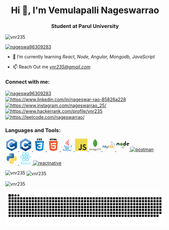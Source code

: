 <h1 align="center">Hi 👋, I'm Vemulapalli Nageswarrao</h1>
<h3 align="center">Student at Parul University</h3>

<p align="left"> <img src="https://komarev.com/ghpvc/?username=vnr235&label=Profile%20views&color=0e75b6&style=flat" alt="vnr235" /> </p>

<p align="left"> <a href="https://twitter.com/nageswa96309283" target="blank"><img src="https://img.shields.io/twitter/follow/nageswa96309283?logo=twitter&style=for-the-badge" alt="nageswa96309283" /></a> </p>

- 🌱 I’m currently learning *React, Node, Angular, Mongodb, JavaScript*

- 📫 Reach Out me *vnr235@gmail.com*

<h3 align="left">Connect with me:</h3>
<p align="left">
<a href="https://twitter.com/nageswa96309283" target="blank"><img align="center" src="https://raw.githubusercontent.com/rahuldkjain/github-profile-readme-generator/master/src/images/icons/Social/twitter.svg" alt="nageswa96309283" height="30" width="40" /></a>
<a href="https://linkedin.com/in/https://www.linkedin.com/in/nageswar-rao-85826a228" target="blank"><img align="center" src="https://raw.githubusercontent.com/rahuldkjain/github-profile-readme-generator/master/src/images/icons/Social/linked-in-alt.svg" alt="https://www.linkedin.com/in/nageswar-rao-85826a228" height="30" width="40" /></a>
<a href="https://instagram.com/nageswarrao_25/" target="blank"><img align="center" src="https://raw.githubusercontent.com/rahuldkjain/github-profile-readme-generator/master/src/images/icons/Social/instagram.svg" alt="https://www.instagram.com/nageswarrao_25/" height="30" width="40" /></a>
<a href="https://www.hackerrank.com/https://www.hackerrank.com/profile/vnr235" target="blank"><img align="center" src="https://raw.githubusercontent.com/rahuldkjain/github-profile-readme-generator/master/src/images/icons/Social/hackerrank.svg" alt="https://www.hackerrank.com/profile/vnr235" height="30" width="40" /></a>
<a href="https://www.leetcode.com/https://leetcode.com/nageswarrao/" target="blank"><img align="center" src="https://raw.githubusercontent.com/rahuldkjain/github-profile-readme-generator/master/src/images/icons/Social/leet-code.svg" alt="https://leetcode.com/nageswarrao/" height="30" width="40" /></a>
</p>

<h3 align="left">Languages and Tools:</h3>
<p align="left"> <a href="https://www.cprogramming.com/" target="_blank" rel="noreferrer"> <img src="https://raw.githubusercontent.com/devicons/devicon/master/icons/c/c-original.svg" alt="c" width="40" height="40"/> </a> <a href="https://www.w3schools.com/cpp/" target="_blank" rel="noreferrer"> <img src="https://raw.githubusercontent.com/devicons/devicon/master/icons/cplusplus/cplusplus-original.svg" alt="cplusplus" width="40" height="40"/> </a> <a href="https://www.w3schools.com/css/" target="_blank" rel="noreferrer"> <img src="https://raw.githubusercontent.com/devicons/devicon/master/icons/css3/css3-original-wordmark.svg" alt="css3" width="40" height="40"/> </a> <a href="https://www.w3.org/html/" target="_blank" rel="noreferrer"> <img src="https://raw.githubusercontent.com/devicons/devicon/master/icons/html5/html5-original-wordmark.svg" alt="html5" width="40" height="40"/> </a> <a href="https://www.java.com" target="_blank" rel="noreferrer"> <img src="https://raw.githubusercontent.com/devicons/devicon/master/icons/java/java-original.svg" alt="java" width="40" height="40"/> </a> <a href="https://developer.mozilla.org/en-US/docs/Web/JavaScript" target="_blank" rel="noreferrer"> <img src="https://raw.githubusercontent.com/devicons/devicon/master/icons/javascript/javascript-original.svg" alt="javascript" width="40" height="40"/> </a> <a href="https://www.mongodb.com/" target="_blank" rel="noreferrer"> <img src="https://raw.githubusercontent.com/devicons/devicon/master/icons/mongodb/mongodb-original-wordmark.svg" alt="mongodb" width="40" height="40"/> </a> <a href="https://www.mysql.com/" target="_blank" rel="noreferrer"> <img src="https://raw.githubusercontent.com/devicons/devicon/master/icons/mysql/mysql-original-wordmark.svg" alt="mysql" width="40" height="40"/> </a> <a href="https://nodejs.org" target="_blank" rel="noreferrer"> <img src="https://raw.githubusercontent.com/devicons/devicon/master/icons/nodejs/nodejs-original-wordmark.svg" alt="nodejs" width="40" height="40"/> </a>  <a href="https://postman.com" target="_blank" rel="noreferrer"> <img src="https://www.vectorlogo.zone/logos/getpostman/getpostman-icon.svg" alt="postman" width="40" height="40"/> </a> <a href="https://www.python.org" target="_blank" rel="noreferrer"> <img src="https://raw.githubusercontent.com/devicons/devicon/master/icons/python/python-original.svg" alt="python" width="40" height="40"/> </a> <a href="https://reactjs.org/" target="_blank" rel="noreferrer"> <img src="https://raw.githubusercontent.com/devicons/devicon/master/icons/react/react-original-wordmark.svg" alt="react" width="40" height="40"/> </a> <a href="https://reactnative.dev/" target="_blank" rel="noreferrer"> <img src="https://reactnative.dev/img/header_logo.svg" alt="reactnative" width="40" height="40"/> </a> </p>

<p><img align="left" src="https://github-readme-stats.vercel.app/api/top-langs?username=vnr235&show_icons=true&locale=en&layout=compact" alt="vnr235" /></p>

<p>&nbsp;<img align="center" src="https://github-readme-stats.vercel.app/api?username=vnr235&show_icons=true&locale=en" alt="vnr235" /></p>

<p><img align="center" src="https://github-readme-streak-stats.herokuapp.com/?user=vnr235&" alt="vnr235" /></p>

<img src="https://raw.githubusercontent.com/vnr235/vnr235/output/snake.svg" alt="Snake animation" />
